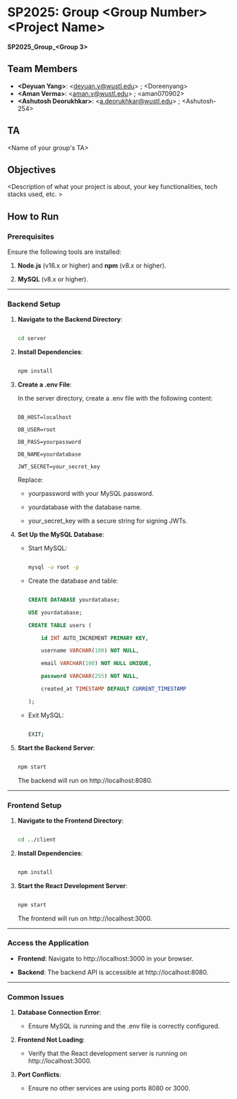 # SP2025: Group &lt;Group Number&gt; &lt;Project Name&gt;
 
**SP2025_Group_&lt;Group 3&gt;**  

## Team Members
- **&lt;Deyuan Yang&gt;**: &lt;deyuan.y@wustl.edu&gt; ; &lt;Doreenyang&gt;
- **&lt;Aman Verma&gt;**: &lt;aman.v@wustl.edu&gt; ; &lt;aman070902&gt;
- **&lt;Ashutosh Deorukhkar&gt;**: &lt;a.deorukhkar@wustl.edu&gt; ; &lt;Ashutosh-254&gt;

## TA
&lt;Name of your group's TA&gt;

## Objectives
&lt;Description of what your project is about, your key functionalities, tech stacks used, etc. &gt;

## How to Run
### Prerequisites

Ensure the following tools are installed:

1. **Node.js** (v16.x or higher) and **npm** (v8.x or higher).

2. **MySQL** (v8.x or higher).

---

### Backend Setup

1. **Navigate to the Backend Directory**:

   ```bash

   cd server

   ```

2. **Install Dependencies**:

   ```bash

   npm install

   ```

3. **Create a .env File**:

   In the server directory, create a .env file with the following content:

   ```

   DB_HOST=localhost

   DB_USER=root

   DB_PASS=yourpassword

   DB_NAME=yourdatabase

   JWT_SECRET=your_secret_key

   ```

   Replace:

   - yourpassword with your MySQL password.

   - yourdatabase with the database name.

   - your_secret_key with a secure string for signing JWTs.

4. **Set Up the MySQL Database**:

   - Start MySQL:

     ```bash

     mysql -u root -p

     ```

   - Create the database and table:

     ```sql

     CREATE DATABASE yourdatabase;

     USE yourdatabase;

     CREATE TABLE users (

         id INT AUTO_INCREMENT PRIMARY KEY,

         username VARCHAR(100) NOT NULL,

         email VARCHAR(100) NOT NULL UNIQUE,

         password VARCHAR(255) NOT NULL,

         created_at TIMESTAMP DEFAULT CURRENT_TIMESTAMP

     );

     ```

   - Exit MySQL:

     ```bash

     EXIT;

     ```

5. **Start the Backend Server**:

   ```bash

   npm start

   ```

   The backend will run on http://localhost:8080.

---

### Frontend Setup

1. **Navigate to the Frontend Directory**:

   ```bash

   cd ../client

   ```

2. **Install Dependencies**:

   ```bash

   npm install

   ```

3. **Start the React Development Server**:

   ```bash

   npm start

   ```

   The frontend will run on http://localhost:3000.

---

### Access the Application

- **Frontend**: Navigate to http://localhost:3000 in your browser.

- **Backend**: The backend API is accessible at http://localhost:8080.

---

### Common Issues

1. **Database Connection Error**:

   - Ensure MySQL is running and the .env file is correctly configured.

2. **Frontend Not Loading**:

   - Verify that the React development server is running on http://localhost:3000.

3. **Port Conflicts**:

   - Ensure no other services are using ports 8080 or 3000.

``` 
